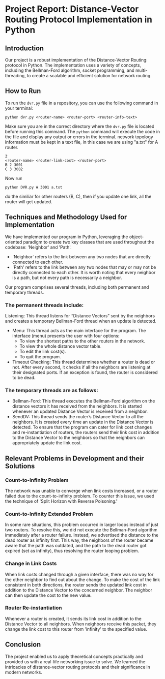 # Project Report: Distance-Vector Routing Protocol Implementation in Python
## Introduction
Our project is a robust implementation of the Distance-Vector Routing protocol in Python. The implementation uses a variety of concepts, including the Bellman-Ford algorithm, socket programming, and multi-threading, to create a scalable and efficient solution for network routing.

## How to Run
To run the `dvr.py` file in a repository, you can use the following command in your terminal:

```
python dvr.py <router-name> <router-port> <router-info-text>
```

Make sure you are in the correct directory where the `dvr.py` file is located before running this command. The `python` command will execute the code in the file and display any output or errors in the terminal. network topology information must be kept in a text file, in this case we are using "a.txt" for A router. 

```
2
<router-name> <router-link-cost> <router-port>
B 2 3001 
C 3 3002
```
Now run 
```
python DVR.py A 3001 a.txt
```
do the similiar for other routers (B, C), then if you update one link, all the router will get updated.

## Techniques and Methodology Used for Implementation
We have implemented our program in Python, leveraging the object-oriented paradigm to create two key classes that are used throughout the codebase: 'Neighbor' and 'Path'.

- 'Neighbor' refers to the link between any two nodes that are directly connected to each other.
- 'Path' refers to the link between any two nodes that may or may not be directly connected to each other. It is worth noting that every neighbor is a path, but not every path is necessarily a neighbor.

Our program comprises several threads, including both permanent and temporary threads. 
### The permanent threads include:
Listening: This thread listens for “Distance Vectors” sent by the neighbors and creates a temporary Bellman-Ford thread when an update is detected.
- Menu: This thread acts as the main interface for the program. The interface (menu) presents the user with four options:
  - To view the shortest paths to the other routers in the network.
  - To view the whole distance vector table.
  - To edit the link cost(s).
  - To quit the program.
- Timeout Checking: This thread determines whether a router is dead or not. After every second, it checks if all the neighbors are listening at their designated ports. If an exception is found, the router is considered to be dead.

### The temporary threads are as follows:
- Bellman-Ford: This thread executes the Bellman-Ford algorithm on the distance vectors it has received from the neighbors. It is started whenever an updated Distance Vector is received from a neighbor.
- SendDV: This thread sends the router’s Distance Vector to all the neighbors. It is created every time an update in the Distance Vector is detected.
To ensure that the program can cater for link cost changes and re-instantiation of routers, the routers send their link cost in addition to the Distance Vector to the neighbors so that the neighbors can appropriately update the link cost.

## Relevant Problems in Development and their Solutions
### Count-to-Infinity Problem
The network was unable to converge when link costs increased, or a router failed due to the count-to-infinity problem. To counter this issue, we used the technique of 'Split Horizon with Reverse Poisoning.'

### Count-to-Infinity Extended Problem
In some rare situations, this problem occurred in larger loops instead of just two routers. To resolve this, we did not execute the Bellman-Ford algorithm immediately after a router failure. Instead, we advertised the distance to the dead router as infinity first. This way, the neighbors of the router became aware that the path was outdated, and the path to the dead router got expired (set as infinity), thus resolving the router looping problem.

### Change in Link Costs
When link costs changed through a given interface, there was no way for the other neighbor to find out about the change. To make the cost of the link consistent in both directions, the router sends the updated link cost in addition to the Distance Vector to the concerned neighbor. The neighbor can then update the cost to the new value.

### Router Re-instantiation
Whenever a router is created, it sends its link cost in addition to the Distance Vector to all neighbors. When neighbors receive this packet, they change the link cost to this router from 'infinity' to the specified value.

## Conclusion
The project enabled us to apply theoretical concepts practically and provided us with a real-life networking issue to solve. We learned the intricacies of distance-vector routing protocols and their significance in modern networks.

